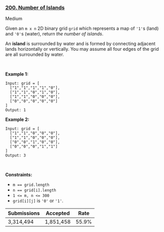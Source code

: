 ### [200. Number of Islands](https://leetcode.com/problems/number-of-islands/)

Medium

Given an `` m x n `` 2D binary grid `` grid `` which represents a map of `` '1' ``s (land) and `` '0' ``s (water), return _the number of islands_.

An __island__ is surrounded by water and is formed by connecting adjacent lands horizontally or vertically. You may assume all four edges of the grid are all surrounded by water.

 

__Example 1:__

```
Input: grid = [
  ["1","1","1","1","0"],
  ["1","1","0","1","0"],
  ["1","1","0","0","0"],
  ["0","0","0","0","0"]
]
Output: 1
```

__Example 2:__

```
Input: grid = [
  ["1","1","0","0","0"],
  ["1","1","0","0","0"],
  ["0","0","1","0","0"],
  ["0","0","0","1","1"]
]
Output: 3
```

 

__Constraints:__

*   `` m == grid.length ``
*   `` n == grid[i].length ``
*   `` 1 <= m, n <= 300 ``
*   `` grid[i][j] `` is `` '0' `` or `` '1' ``.

| Submissions    | Accepted     | Rate   |
| -------------- | ------------ | ------ |
| 3,314,494 | 1,851,458 | 55.9% |